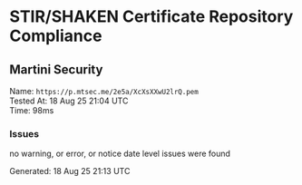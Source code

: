 # STIR/SHAKEN Certificate Repository Compliance

## Martini Security

Name: `https://p.mtsec.me/2e5a/XcXsXXwU2lrQ.pem`\
Tested At: 18 Aug 25 21:04 UTC\
Time: 98ms

### Issues

no warning, or error, or notice date level issues were found

Generated: 18 Aug 25 21:13 UTC